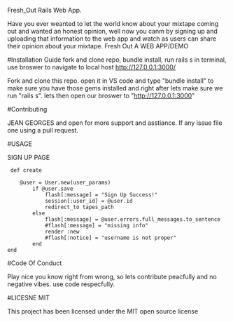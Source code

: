 Fresh_Out Rails Web App.

Have you ever weanted to let the world know about your mixtape coming out and wanted an honest opinion, well now you canm by signing up and uploading that information to the web app and watch as users can share their opinion about your mixtape.
Fresh Out A WEB APP/DEMO

#Installation Guide 
fork and clone repo, bundle install, run rails s in terminal, use broswer to navigate to local host http://127.0.0.1:3000/


Fork and clone this repo. open it in VS code and type "bundle install" to make sure you have those gems installed and right after lets make sure we run "rails s". lets then open our broswer to "http://127.0.0.1:3000"

#Contributing

JEAN GEORGES and open for more support and asstiance. If any issue file one using a pull request.

#USAGE

SIGN UP PAGE

     def create 

        @user = User.new(user_params)
            if @user.save
                flash[:message] = "Sign Up Success!"
                session[:user_id] = @user.id
                redirect_to tapes_path
            else
                flash[:message] = @user.errors.full_messages.to_sentence
                #flash[:message] = "missing info"
                render :new
                #flash[:notice] = "username is not proper"
            end
    end
#Code Of Conduct

Play nice you know right from wrong, so lets contribute peacfully and no negative vibes. use code respecfully.

#LICESNE MIT

This project has been licensed under the MIT open source license
